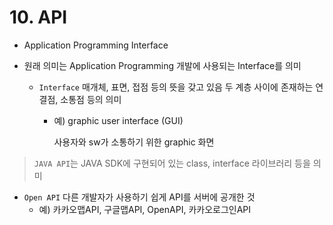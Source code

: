 # 10. API

- Application Programming Interface

- 원래 의미는 Application Programming 개발에 사용되는 Interface를 의미

  - `Interface` 매개체, 표면, 접점 등의 뜻을 갖고 있음
    두 계층 사이에 존재하는 연결점, 소통점 등의 의미

    - 예) graphic user interface (GUI)

      사용자와 sw가 소통하기 위한 graphic 화면

> `JAVA API`는 JAVA SDK에 구현되어 있는 class, interface 라이브러리 등을 의미

- `Open API` 다른 개발자가 사용하기 쉽게 API를 서버에 공개한 것
  - 예) 카카오맵API, 구글맵API, OpenAPI, 카카오로그인API